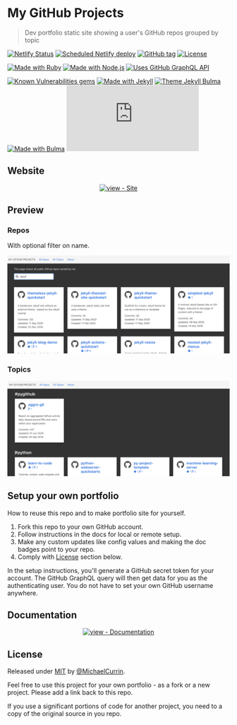 # My GitHub Projects
> Dev portfolio static site showing a user's GitHub repos grouped by topic

[![Netlify Status](https://api.netlify.com/api/v1/badges/43e6a441-a21b-4672-84be-e182a337e4cc/deploy-status)](https://app.netlify.com/sites/michael-currin/deploys)
[![Scheduled Netlify deploy](https://github.com/MichaelCurrin/my-github-projects/workflows/Scheduled%20Netlify%20deploy/badge.svg)](https://github.com/MichaelCurrin/my-github-projects/actions?query=workflow:"Scheduled+Netlify+deploy")
[![GitHub tag](https://img.shields.io/github/tag/MichaelCurrin/my-github-projects?include_prereleases&sort=semver)](https://github.com/MichaelCurrin/my-github-projects/releases/)
[![License](https://img.shields.io/badge/License-MIT-blue)](#license)

[![Made with Ruby](https://img.shields.io/badge/Ruby->=2.6-blue?logo=ruby)](https://www.ruby-lang.org)
[![Made with Node.js](https://img.shields.io/badge/Node.js->=12-blue?logo=javascript)](https://nodejs.org/)
[![Uses GitHub GraphQL API](https://img.shields.io/badge/Made_with-GitHub_GraphQL_API-blue?logo=graphql)](https://developer.github.com/v4/)

[![Known Vulnerabilities gems](https://snyk.io/test/github/MichaelCurrin/my-github-projects/badge.svg?targetFile=Gemfile.lock)](https://snyk.io/test/github/MichaelCurrin/my-github-projects?targetFile=Gemfile.lock)
[![Made with Jekyll](https://img.shields.io/badge/jekyll-4.x-blue?logo=jekyll)](https://jekyllrb.com)
[![Theme Jekyll Bulma](https://img.shields.io/badge/Theme-jekyll--bulma-blue)](https://github.com/jekyll-octopod/jekyll-bulma)
[![Made with Bulma](https://img.shields.io/badge/Made_with-Bulma-blue?logo=bulma)](https://bulma.io/)
[![Package - list.js](https://img.shields.io/github/package-json/dependency-version/MichaelCurrin/my-github-projects/list.js)](https://www.npmjs.com/package/list.js)


## Website

<div align="center">

[![view - Site](https://img.shields.io/badge/View_site-My_GitHub_Projects-2ea44f?style=for-the-badge&logo=netlify)](https://michael-currin.netlify.app)

</div>


## Preview

### Repos

With optional filter on name.

[![Sample screenshot 1](/sample-1.png)](https://michael-currin.netlify.app/repos/)

### Topics

[![Sample screenshot 2](/sample-2.png)](https://michael-currin.netlify.app/topics/)


## Setup your own portfolio

How to reuse this repo and to make portfolio site for yourself.

1. Fork this repo to your own GitHub account.
2. Follow instructions in the docs for local or remote setup.
3. Make any custom updates like config values and making the doc badges point to your repo.
4. Comply with [License](#license) section below.

In the setup instructions, you'll generate a GitHub secret token for your account. The GitHub GraphQL query will then get data for you as the authenticating user. You do not have to set your own GitHub username anywhere.


## Documentation

<div align="center">

[![view - Documentation](https://img.shields.io/badge/view-Documentation-blue?style=for-the-badge)](/docs/)

</div>


## License

Released under [MIT](/LICENSE) by [@MichaelCurrin](https://github.com/MichaelCurrin).

Feel free to use this project for your own portfolio - as a fork or a new project. Please add a link back to this repo.

If you use a significant portions of code for another project, you need to a copy of the original source in you repo.
